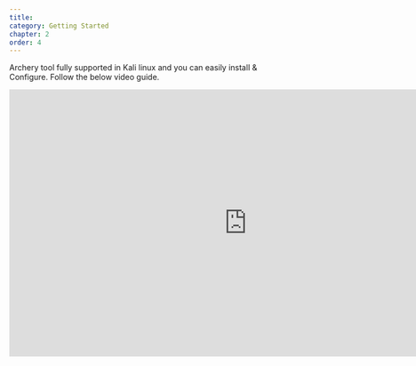```yaml
---
title: 
category: Getting Started
chapter: 2
order: 4
---
```



Archery tool fully supported in Kali linux and you can easily install & Configure. Follow the below video guide.

<iframe width="854" height="480" src="https://www.youtube.com/embed/Gb_6WPqUqGQ" frameborder="0" allow="autoplay; encrypted-media" allowfullscreen></iframe>